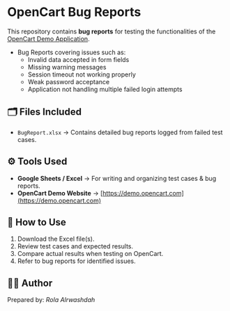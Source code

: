 # OpenCart Bug Reports  

This repository contains  **bug reports** for testing the functionalities of the [OpenCart Demo Application](https://demo.opencart.com).  

 

- Bug Reports covering issues such as:  
  - Invalid data accepted in form fields  
  - Missing warning messages  
  - Session timeout not working properly  
  - Weak password acceptance  
  - Application not handling multiple failed login attempts  

## 🗂 Files Included  
  
- `BugReport.xlsx` → Contains detailed bug reports logged from failed test cases.  

## ⚙️ Tools Used  
- **Google Sheets / Excel** → For writing and organizing test cases & bug reports.  
- **OpenCart Demo Website** → [https://demo.opencart.com](https://demo.opencart.com)  

## 🚀 How to Use  
1. Download the Excel file(s).  
2. Review test cases and expected results.  
3. Compare actual results when testing on OpenCart.  
4. Refer to bug reports for identified issues.  

## 🧑‍💻 Author  
Prepared by: *Rola Alrwashdah*  
